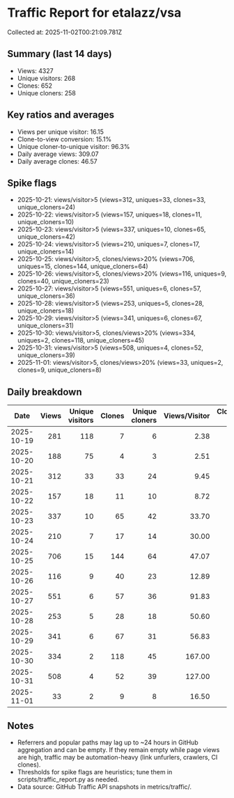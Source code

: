 # Traffic Report for etalazz/vsa

Collected at: 2025-11-02T00:21:09.781Z

## Summary (last 14 days)

- Views: 4327
- Unique visitors: 268
- Clones: 652
- Unique cloners: 258

## Key ratios and averages

- Views per unique visitor: 16.15
- Clone-to-view conversion: 15.1%
- Unique cloner-to-unique visitor: 96.3%
- Daily average views: 309.07
- Daily average clones: 46.57

## Spike flags

- 2025-10-21: views/visitor>5 (views=312, uniques=33, clones=33, unique_cloners=24)
- 2025-10-22: views/visitor>5 (views=157, uniques=18, clones=11, unique_cloners=10)
- 2025-10-23: views/visitor>5 (views=337, uniques=10, clones=65, unique_cloners=42)
- 2025-10-24: views/visitor>5 (views=210, uniques=7, clones=17, unique_cloners=14)
- 2025-10-25: views/visitor>5, clones/views>20% (views=706, uniques=15, clones=144, unique_cloners=64)
- 2025-10-26: views/visitor>5, clones/views>20% (views=116, uniques=9, clones=40, unique_cloners=23)
- 2025-10-27: views/visitor>5 (views=551, uniques=6, clones=57, unique_cloners=36)
- 2025-10-28: views/visitor>5 (views=253, uniques=5, clones=28, unique_cloners=18)
- 2025-10-29: views/visitor>5 (views=341, uniques=6, clones=67, unique_cloners=31)
- 2025-10-30: views/visitor>5, clones/views>20% (views=334, uniques=2, clones=118, unique_cloners=45)
- 2025-10-31: views/visitor>5 (views=508, uniques=4, clones=52, unique_cloners=39)
- 2025-11-01: views/visitor>5, clones/views>20% (views=33, uniques=2, clones=9, unique_cloners=8)

## Daily breakdown

| Date | Views | Unique visitors | Clones | Unique cloners | Views/Visitor | Clones/Unique Cloner | Clones/Views |
|------|------:|-----------------:|-------:|---------------:|--------------:|----------------------:|-------------:|
| 2025-10-19 | 281 | 118 | 7 | 6 | 2.38 | 1.17 | 0.02 |
| 2025-10-20 | 188 | 75 | 4 | 3 | 2.51 | 1.33 | 0.02 |
| 2025-10-21 | 312 | 33 | 33 | 24 | 9.45 | 1.38 | 0.11 |
| 2025-10-22 | 157 | 18 | 11 | 10 | 8.72 | 1.10 | 0.07 |
| 2025-10-23 | 337 | 10 | 65 | 42 | 33.70 | 1.55 | 0.19 |
| 2025-10-24 | 210 | 7 | 17 | 14 | 30.00 | 1.21 | 0.08 |
| 2025-10-25 | 706 | 15 | 144 | 64 | 47.07 | 2.25 | 0.20 |
| 2025-10-26 | 116 | 9 | 40 | 23 | 12.89 | 1.74 | 0.34 |
| 2025-10-27 | 551 | 6 | 57 | 36 | 91.83 | 1.58 | 0.10 |
| 2025-10-28 | 253 | 5 | 28 | 18 | 50.60 | 1.56 | 0.11 |
| 2025-10-29 | 341 | 6 | 67 | 31 | 56.83 | 2.16 | 0.20 |
| 2025-10-30 | 334 | 2 | 118 | 45 | 167.00 | 2.62 | 0.35 |
| 2025-10-31 | 508 | 4 | 52 | 39 | 127.00 | 1.33 | 0.10 |
| 2025-11-01 | 33 | 2 | 9 | 8 | 16.50 | 1.12 | 0.27 |

## Notes

- Referrers and popular paths may lag up to ~24 hours in GitHub aggregation and can be empty. If they remain empty while page views are high, traffic may be automation-heavy (link unfurlers, crawlers, CI clones).
- Thresholds for spike flags are heuristics; tune them in scripts/traffic_report.py as needed.
- Data source: GitHub Traffic API snapshots in metrics/traffic/.